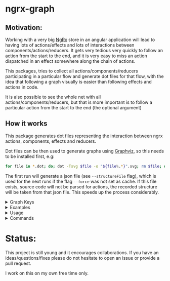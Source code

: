 # ngrx-graph

## Motivation:

Working with a very big [NgRx](https://ngrx.io/) store in an angular application will lead to having lots of actions/effects and lots of interactions between components/actions/reducers. It gets very tedious very quickly to follow an action from the start to the end, and it is very easy to miss an action dispatched in an effect somewhere along the chain of actions.

This packages, tries to collect all actions/components/reducers participating in a particular flow and generate dot files for that flow, with the idea that following a graph visually is easier than following effects and actions in code.

It is also possible to see the whole net with all actions/components/reducers, but that is more important is to follow a particular action from the start to the end (the optional argument)

## How it works

This package generates dot files representing the interaction between ngrx actions, components, effects and reducers.

Dot files can be then used to generate graphs using [Graphviz](https://www.graphviz.org/), so this needs to be installed first, e.g:

```bash
for file in *.dot; do; dot -Tsvg $file -o "${file%.*}".svg; rm $file; done
```

The first run will generate a json file (see `--structureFile` flag), which is used for the next runs if the flag `--force` was not set as cache.
If this file exists, source code will not be parsed for actions, the recorded structure will be taken from that json file. This speeds up the process considerably.

<details>
  <summary>Graph Keys</summary>

|                 |                                              |
| --------------- | -------------------------------------------- |
| Component       | ![component](./docs/keys/component.png)      |
| Action          | ![component](./docs/keys/action.png)         |
| Action in focus | ![component](./docs/keys/selectedAction.png) |
| Nested Action   | ![component](./docs/keys/nestedAction.png)   |
| Reducer         | ![component](./docs/keys/reducer.png)        |

</details>
<details>
  <summary>Examples</summary>

### Case 1:

### Input:

```typescript
// actions
export const action1 = createAction('Action1');
export const action2 = createAction('Action2');
export const action3 = createAction('Action3');

// component
@Component()
export class FirstComponent {
  onEvent() {
    this.store.dispatch(action1());
  }
}

// effects
@Injectable()
export class ExampleEffects {
  effect1$ = createEffect(() =>
    this.actions$.pipe(
      ofType(action1),
      switchMap(() => [action2(), action3()]),
    ),
  );
}

// reducer
const firstReducer = createReducer(
  on(action3, () => {
    // ...
  }),
);
```

### Output:

```bash
npx ngrx-graph -j -f
```

- [ngrx-graph.json](./docs/examples/case1/ngrx-graph.json)

```bash
npx ngrx-graph action1
```

- [dotFile](./docs/examples/case1/action1.dot)
- graph:  
  ![graph](./docs/examples/case1/action1.svg)

```bash
npx ngrx-graph action3
```

- [dotFile](./docs/examples/case1/action3.dot)
- graph:  
  ![graph](./docs/examples/case1/action3.svg)

### Case 2 (nested actions):

### Input:

```typescript
// actions
export const nestedAction = createAction(
  'NestedAction',
  props<{ action: Action }>(),
);
export const action1 = createAction('Action1');
export const action2 = createAction('Action2');
export const action3 = createAction('Action3');

// component
@Component()
export class FirstComponent {
  onEvent() {
    this.store.dispatch(nestedAction({ action: action1() }));
  }
}

// effects
@Injectable()
export class ExampleEffects {
  effect1$ = createEffect(() =>
    this.actions$.pipe(
      ofType(action1),
      switchMap(() => [nestedAction1({ action: action2() }), action3()])),
    ),
  );

  effect2$ = createEffect(() =>
    this.actions$.pipe(
      ofType(nestedAction1),
      map(({ action }) => nestedAction2( { action: action()})),
    ),
  );

  effect3$ = createEffect(() =>
    this.actions$.pipe(
      ofType(nestedAction2),
      map(({ action }) => action())),
    ),
  );
}

// reducer
const firstReducer = createReducer(
  on(action3, () => {
    // ...
  }),
)
```

### Output:

```bash
npx ngrx-graph -j -f
```

- [ngrx-graph.json](./docs/examples/case2/ngrx-graph.json)

```bash
npx ngrx-graph action1
```

- [dotFile](./docs/examples/case2/action1.dot)
- graph:  
  ![graph](./docs/examples/case2/action1.svg)

```bash
npx ngrx-graph action3
```

- [dotFile](./docs/examples/case2/action3.dot)
- graph:  
  ![graph](./docs/examples/case2/action3.svg)

</details>

<details>
  <summary>Usage</summary>

<!-- usage -->

```sh-session
$ npm install -g ngrx-graph
$ ngrx-graph COMMAND
running command...
$ ngrx-graph (--version)
ngrx-graph/0.0.10 darwin-arm64 node-v19.8.1
$ ngrx-graph --help [COMMAND]
USAGE
  $ ngrx-graph COMMAND
...
```

<!-- usagestop -->
</details>

<details>
  <summary>Commands</summary>

<!-- commands -->

- [`ngrx-graph graph [ACTION]`](#ngrx-graph-graph-action)
- [`ngrx-graph help [COMMANDS]`](#ngrx-graph-help-commands)

## `ngrx-graph graph [ACTION]`

Generate NgRx actions graph

```
USAGE
  $ ngrx-graph graph [ACTION] [-f] [-j] [-a] [-d <value>] [-o <value>] [-s <value>]

ARGUMENTS
  ACTION  Action of interest. It will be ignored if --jsonOnly is used

FLAGS
  -a, --all                    Generate the whole graph for all actions and connected component, effects and reducers.
                               It will be ignored if --jsonOnly is used
  -d, --srcDir=<value>         [default: current directory] Source directory to grab actions from, usually the directory
                               with package.json in it
  -f, --force                  Force regenrating the graph structure
  -j, --jsonOnly               Generate only the structure json file, can be combined with --structureFile option. It
                               overrides --all and [ACTION]
  -o, --outputDir=<value>      [default: /tmp] Destination directory, where to save the generated files
  -s, --structureFile=<value>  [default: ngrx-graph.json] Then name of the structure json file, Path is taken from
                               --outputDir option

DESCRIPTION
  Generate NgRx actions graph

EXAMPLES
  $ ngrx-graph graph
```

_See code: [dist/commands/graph/index.ts](https://github.com/ammarnajjar/ngrx-graph/blob/v0.0.10/dist/commands/graph/index.ts)_

## `ngrx-graph help [COMMANDS]`

Display help for ngrx-graph.

```
USAGE
  $ ngrx-graph help [COMMANDS] [-n]

ARGUMENTS
  COMMANDS  Command to show help for.

FLAGS
  -n, --nested-commands  Include all nested commands in the output.

DESCRIPTION
  Display help for ngrx-graph.
```

_See code: [@oclif/plugin-help](https://github.com/oclif/plugin-help/blob/v5.2.9/src/commands/help.ts)_

<!-- commandsstop -->
</details>

# Status:

This project is still young and it encourages collaborations. If you have an ideas/questions/fixes please do not hesitate to open an issue or provide a pull request.

I work on this on my own free time only.
